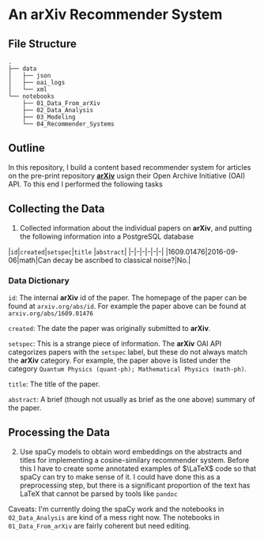 # An arXiv Recommender System

## File Structure

```
.
├── data
│   ├── json
│   ├── oai_logs
│   └── xml
└── notebooks
    ├── 01_Data_From_arXiv
    ├── 02_Data_Analysis
    ├── 03_Modeling
    └── 04_Recommender_Systems
```


## Outline
In this repository, I build a content based recommender system for articles on the pre-print repository [__arXiv__](arxiv.org) usign their Open Archive Initiative (OAI) API. To this end I performed the following tasks



## Collecting the Data
1. Collected information about the individual papers on __arXiv__, and putting the following information into a PostgreSQL database

|`id`|`created`|`setspec`|`title` |`abstract`|
|-|-|-|-|-|-|
|1609.01476|2016-09-06|math|Can decay be ascribed to classical noise?|No.|

### Data Dictionary

`id`: The internal __arXiv__ id of the paper. The homepage of the paper can be found at `arxiv.org/abs/id`. For example the paper above can be found at `arxiv.org/abs/1609.01476`

`created`: The date the paper was originally submitted to __arXiv__.

`setspec`: This is a strange piece of information. The __arXiv__ OAI API categorizes papers with the `setspec` label, but these do not always match the __arXiv__ category. For example, the paper above is listed under the category `Quantum Physics (quant-ph); Mathematical Physics (math-ph)`.

`title`: The title of the paper.

`abstract`: A brief (though not usually as brief as the one above) summary of the paper.

## Processing the Data
2. Use spaCy models to obtain word embeddings on the abstracts and titles for implementing a cosine-similary recommender system. Before this I have to create some annotated examples of $\LaTeX$ code so that spaCy can try to make sense of it. I could have done this as a preprocessing step, but there is a significant proportion of the text has LaTeX that cannot be parsed by tools like `pandoc`


Caveats: I'm currently doing the spaCy work and the notebooks in `02_Data_Analysis` are kind of a mess right now. The notebooks in `01_Data_From_arXiv` are fairly coherent but need editing. 
